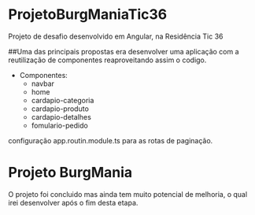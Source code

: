 # ProjetoBurgManiaTic36

Projeto de desafio desenvolvido em Angular, na Residência Tic 36

##Uma das principais propostas era desenvolver uma aplicação com a reutilização de componentes reaproveitando assim o codigo.

 - Componentes:
   - navbar 
   - home
   - cardapio-categoria
   - cardapio-produto
   - cardapio-detalhes
   - fomulario-pedido

configuração app.routin.module.ts para as rotas de paginação.

# Projeto BurgMania

O projeto foi concluido mas ainda tem muito potencial de melhoria, o qual irei desenvolver após o fim desta etapa. 
